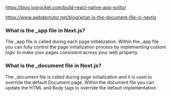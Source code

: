 https://blog.logrocket.com/build-react-native-app-solito/

https://www.webdevtutor.net/blog/what-is-the-document-file-in-nextjs

### What is the _app file in Next.js?

The _app file is called during each page initialization. Within the _app file you can fully control the page initialization process by implementing custom logic to make your pages consistent across your web property.

### What is the _document file in Next.js?

The _document file is called during page initialization and it is used to override the default Document page. Within the document file you can update the HTML and Body tags to override the default implementation.

